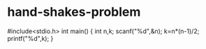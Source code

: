 # hand-shakes-problem 
#include<stdio.h>
int main()
{
int n,k;
scanf("%d",&n);
k=n*(n-1)/2;
printf("%d",k);
}
